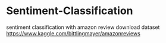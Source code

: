 # Sentiment-Classification
sentiment classification with amazon review
download dataset https://www.kaggle.com/bittlingmayer/amazonreviews
